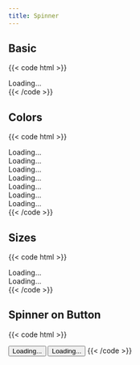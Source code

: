 ```yaml
---
title: Spinner
---
```


## Basic

{{< code html >}}

<div class="spinner" role="status">
  <span class="sr-only">Loading...</span>
</div>
{{< /code >}}

## Colors

{{< code html >}}

<div class="spinner text-purple-700" role="status">
  <span class="sr-only">Loading...</span>
</div>
<div class="spinner text-gray-700" role="status">
  <span class="sr-only">Loading...</span>
</div>
<div class="spinner text-red-700" role="status">
  <span class="sr-only">Loading...</span>
</div>
<div class="spinner text-green-700" role="status">
  <span class="sr-only">Loading...</span>
</div>
<div class="spinner text-yellow-700" role="status">
  <span class="sr-only">Loading...</span>
</div>
<div class="spinner text-gray-200" role="status">
  <span class="sr-only">Loading...</span>
</div>
<div class="spinner text-gray-900" role="status">
  <span class="sr-only">Loading...</span>
</div>
{{< /code >}}

## Sizes

{{< code html >}}

<div class="spinner spinner-sm" role="status">
  <span class="sr-only">Loading...</span>
</div>
<div class="spinner spinner-lg" role="status">
  <span class="sr-only">Loading...</span>
</div>
{{< /code >}}

## Spinner on Button

{{< code html >}}

<button class="btn btn-primary btn-loading">
  <span class="spinner spinner-sm" role="status" aria-hidden="true"></span>
  <span class="sr-only">Loading...</span>
</button>
<button class="btn btn-outline-dark btn-loading">
  <span class="spinner spinner-sm" role="status" aria-hidden="true"></span>
  Loading...
</button>
{{< /code >}}
